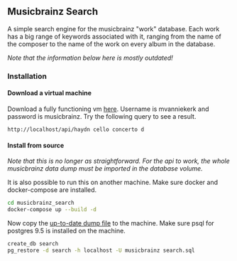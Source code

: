 ## Musicbrainz Search

A simple search engine for the musicbrainz "work" database. 
Each work has a big range of keywords associated with it, ranging from the name of the composer to the name of the work on every album in the database.


*Note that the information below here is mostly outdated!*

### Installation

#### Download a virtual machine
Download a fully functioning vm [here](https://drive.google.com/file/d/1HT7yKCQHXE8K3lXn8KVJ9Gck9XSZq_7t/view?usp=sharing). 
Username is mvanniekerk and password is musicbrainz. 
Try the following query to see a result.
```http request
http://localhost/api/haydn cello concerto d
``` 

#### Install from source
*Note that this is no longer as straightforward.*
*For the api to work, the whole musicbrainz data dump must be imported in the database volume.*

It is also possible to run this on another machine. 
Make sure docker and docker-compose are installed.

```bash
cd musicbrainz_search
docker-compose up --build -d
``` 

Now copy the [up-to-date dump file](https://drive.google.com/file/d/1yFh2NsVqySOsIZHcKO-kD0RnLZx23Z6A/view?usp=sharing) to the machine. Make sure psql for postgres 9.5 is installed on the machine.

```bash
create_db search
pg_restore -d search -h localhost -U musicbrainz search.sql
```